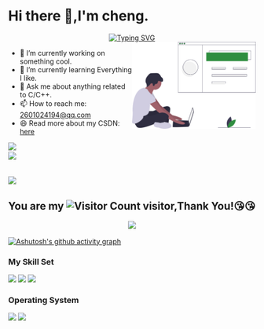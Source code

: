 # Hi there 👋,I'm cheng.

<!-- dynamic typing effect 动态打字效果 -->
  <div align="center">
    <a href="https://blog.sunguoqi.com/">
      <img src="https://readme-typing-svg.demolab.com?font=Fira+Code&pause=1000&width=435&lines=printf(%22Hello%2C%20World%22);欢迎您来!&center=true&size=27" alt="Typing SVG" />
    </a>
  </div>

<a href='https://undraw.co/'> 
    <img align='right' alt='programmer' width=50% src='./undraw_web_developer_p3e5.svg' />
</a>

- 🔭 I’m currently working on something cool.
- 🌱 I’m currently learning Everything I like.
- 💬 Ask me about anything related to C/C++.
- 📫 How to reach me: 2601024194@qq.com
- 😄 Read more about my CSDN: [here]()

<div align="left"> <img height="137px" src="https://github-readme-stats.vercel.app/api?username=fusemen&hide_title=true&hide_border=true&show_icons=trueline_height=21&text_color=000&icon_color=000&bg_color=0,ea6161,ffc64d,fffc4d,52fa5a&theme=graywhite" /> </div> 
<div align="left"> <img src="https://github-readme-stats.vercel.app/api/top-langs/?username=fusemen&hide_title=true&hide_border=true&layout=compact&langs_count=6&text_color=000&icon_color=fff&bg_color=0,52fa5a,4dfcff,c64dff&theme=graywhite" /> </div>

<br/>


![](https://github-readme-activity-graph.cyclic.app/graph?username=fusemen&theme=dracula)


## You are my ![Visitor Count](https://profile-counter.glitch.me/fusemen/count.svg) visitor,Thank You!:kissing_heart::kissing_heart:

<div align="center"> <img src="https://github-profile-trophy.vercel.app/?username=fusemen" /> </div>


[![Ashutosh's github activity graph](https://github-readme-activity-graph.vercel.app/graph?username=fusemen&theme=github)](https://github.com/ashutosh00710/github-readme-activity-graph)

### My Skill Set

![](https://img.shields.io/badge/C-00599C?style=for-the-badge&logo=c&logoColor=white)  ![](https://img.shields.io/badge/C%2B%2B-00599C?style=for-the-badge&logo=c%2B%2B&logoColor=white)  ![](https://img.shields.io/badge/Java-ED8B00?style=for-the-badge&logo=openjdk&logoColor=white)

### Operating System
![](https://img.shields.io/badge/Linux-FCC624?style=for-the-badge&logo=linux&logoColor=black)  ![](https://img.shields.io/badge/Ubuntu-E95420?style=for-the-badge&logo=ubuntu&logoColor=white)
